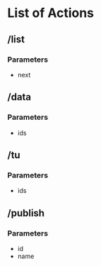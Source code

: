 # List of Actions

## /list
### Parameters
* next

## /data
### Parameters
* ids

## /tu
### Parameters
* ids

## /publish
### Parameters
* id
* name
